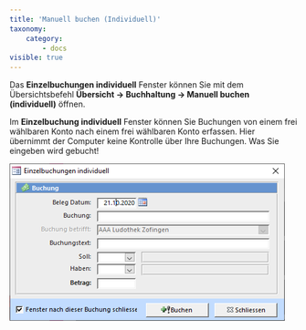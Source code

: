 ```yaml
---
title: 'Manuell buchen (Individuell)'
taxonomy:
    category:
        - docs
visible: true
---
```


Das **Einzelbuchungen individuell** Fenster können Sie mit dem Übersichtsbefehl **Übersicht → Buchhaltung → Manuell buchen (individuell)** öffnen.

Im **Einzelbuchung individuell** Fenster können Sie Buchungen von einem frei wählbaren Konto nach einem frei wählbaren Konto erfassen. Hier übernimmt der Computer keine Kontrolle über Ihre Buchungen. Was Sie eingeben wird gebucht!

![einzelbuchungen-individuell](../../images/einzelbuchungen-individuell.png)
